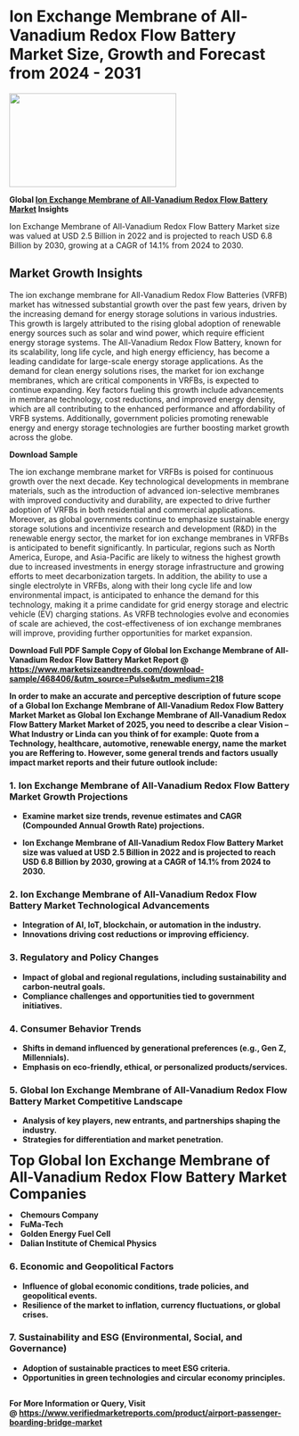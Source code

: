 <H1>Ion Exchange Membrane of All-Vanadium Redox Flow Battery Market Size, Growth and Forecast from 2024 - 2031</H1><img class="aligncenter size-medium wp-image-584254" src="https://thirdeyenews.in/wp-content/uploads/2024/09/Global-Market-Research-300x168.jpeg" alt="" width="300" height="168" /><p><strong>Global&nbsp;<a href="https://www.marketsizeandtrends.com/download-sample/468406/&amp;utm_source=Pulse&amp;utm_medium=218">Ion Exchange Membrane of All-Vanadium Redox Flow Battery Market</a> Insights</strong></p><p>Ion Exchange Membrane of All-Vanadium Redox Flow Battery Market size was valued at USD 2.5 Billion in 2022 and is projected to reach USD 6.8 Billion by 2030, growing at a CAGR of 14.1% from 2024 to 2030.</p><p><h2>Market Growth Insights</h2> <p>The ion exchange membrane for All-Vanadium Redox Flow Batteries (VRFB) market has witnessed substantial growth over the past few years, driven by the increasing demand for energy storage solutions in various industries. This growth is largely attributed to the rising global adoption of renewable energy sources such as solar and wind power, which require efficient energy storage systems. The All-Vanadium Redox Flow Battery, known for its scalability, long life cycle, and high energy efficiency, has become a leading candidate for large-scale energy storage applications. As the demand for clean energy solutions rises, the market for ion exchange membranes, which are critical components in VRFBs, is expected to continue expanding. Key factors fueling this growth include advancements in membrane technology, cost reductions, and improved energy density, which are all contributing to the enhanced performance and affordability of VRFB systems. Additionally, government policies promoting renewable energy and energy storage technologies are further boosting market growth across the globe.</p> <p><strong>Download Sample</strong></p> <p>The ion exchange membrane market for VRFBs is poised for continuous growth over the next decade. Key technological developments in membrane materials, such as the introduction of advanced ion-selective membranes with improved conductivity and durability, are expected to drive further adoption of VRFBs in both residential and commercial applications. Moreover, as global governments continue to emphasize sustainable energy storage solutions and incentivize research and development (R&D) in the renewable energy sector, the market for ion exchange membranes in VRFBs is anticipated to benefit significantly. In particular, regions such as North America, Europe, and Asia-Pacific are likely to witness the highest growth due to increased investments in energy storage infrastructure and growing efforts to meet decarbonization targets. In addition, the ability to use a single electrolyte in VRFBs, along with their long cycle life and low environmental impact, is anticipated to enhance the demand for this technology, making it a prime candidate for grid energy storage and electric vehicle (EV) charging stations. As VRFB technologies evolve and economies of scale are achieved, the cost-effectiveness of ion exchange membranes will improve, providing further opportunities for market expansion. <p><strong></p><p><span class=""><strong>Download Full PDF Sample Copy of Global Ion Exchange Membrane of All-Vanadium Redox Flow Battery Market Report</strong> @ <a href="https://www.marketsizeandtrends.com/download-sample/468406/&amp;utm_source=Pulse&amp;utm_medium=218" target="_blank">https://www.marketsizeandtrends.com/download-sample/468406/&amp;utm_source=Pulse&amp;utm_medium=218</a></span></p><p>In order to make an accurate and perceptive description of future scope of a Global&nbsp;Ion Exchange Membrane of All-Vanadium Redox Flow Battery Market Market as Global&nbsp;Ion Exchange Membrane of All-Vanadium Redox Flow Battery Market Market of 2025, you need to describe a clear Vision &ndash; What Industry or Linda can you think of for example: Quote from a Technology, healthcare, automotive, renewable energy, name the market you are Reffering to. However, some general trends and factors usually impact market reports and their future outlook include:</p><h3>1.&nbsp;<strong>Ion Exchange Membrane of All-Vanadium Redox Flow Battery Market Growth Projections</strong></h3><ul><li>Examine market size trends, revenue estimates and CAGR (Compounded Annual Growth Rate) projections.</li><li><p>Ion Exchange Membrane of All-Vanadium Redox Flow Battery Market size was valued at USD 2.5 Billion in 2022 and is projected to reach USD 6.8 Billion by 2030, growing at a CAGR of 14.1% from 2024 to 2030.</p></li></ul><h3>2.&nbsp;<strong>Ion Exchange Membrane of All-Vanadium Redox Flow Battery Market Technological Advancements</strong></h3><ul><li>Integration of AI, IoT, blockchain, or automation in the industry.</li><li>Innovations driving cost reductions or improving efficiency.</li></ul><h3>3.&nbsp;<strong>Regulatory and Policy Changes</strong></h3><ul><li>Impact of global and regional regulations, including sustainability and carbon-neutral goals.</li><li>Compliance challenges and opportunities tied to government initiatives.</li></ul><h3>4.&nbsp;<strong>Consumer Behavior Trends</strong></h3><ul><li>Shifts in demand influenced by generational preferences (e.g., Gen Z, Millennials).</li><li>Emphasis on eco-friendly, ethical, or personalized products/services.</li></ul><h3>5.&nbsp;<strong>Global Ion Exchange Membrane of All-Vanadium Redox Flow Battery Market Competitive Landscape</strong></h3><ul><li>Analysis of key players, new entrants, and partnerships shaping the industry.</li><li>Strategies for differentiation and market penetration.</li></ul><p data-pm-slice="1 1 []"><span style="color: inherit; font-family: inherit; font-size: 25px;">Top Global Ion Exchange Membrane of All-Vanadium Redox Flow Battery Market Companies</span></p><div class="" data-test-id=""><p><li>Chemours Company</li><li> FuMa-Tech</li><li> Golden Energy Fuel Cell</li><li> Dalian Institute of Chemical Physics</li></p></div><h3>6.&nbsp;<strong>Economic and Geopolitical Factors</strong></h3><ul><li>Influence of global economic conditions, trade policies, and geopolitical events.</li><li>Resilience of the market to inflation, currency fluctuations, or global crises.</li></ul><h3>7.&nbsp;<strong>Sustainability and ESG (Environmental, Social, and Governance)</strong></h3><ul><li>Adoption of sustainable practices to meet ESG criteria.</li><li>Opportunities in green technologies and circular economy principles.</li></ul><h2><strong style="font-size: 14px;">For More Information or Query, Visit @&nbsp;</strong><a style="background-color: #ffffff; font-size: 14px;" href="https://www.marketsizeandtrends.com/report/ion-exchange-membrane-of-all-vanadium-redox-flow-battery-market/" target="_blank">https://www.verifiedmarketreports.com/product/airport-passenger-boarding-bridge-market</a></h2>
